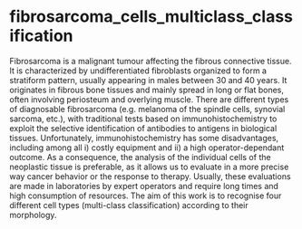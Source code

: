 # fibrosarcoma_cells_multiclass_classification
Fibrosarcoma is a malignant tumour affecting the fibrous connective tissue. It is characterized by undifferentiated fibroblasts organized to form a stratiform pattern, usually appearing in males between 30 and 40 years. It originates in fibrous bone tissues and mainly spread in long or flat bones, often involving periosteum and overlying muscle. There are different types of diagnosable fibrosarcoma (e.g. melanoma of the spindle cells, synovial sarcoma, etc.), with traditional tests based on immunohistochemistry to exploit the selective identification of antibodies to antigens in biological tissues. Unfortunately, immunohistochemistry has some disadvantages, including among all i) costly equipment and ii) a high operator-dependant outcome. As a consequence, the analysis of the individual cells of the neoplastic tissue is preferable, as it allows us to evaluate in a more precise way cancer behavior or the response to therapy. Usually, these evaluations are made in laboratories by expert operators and require long times and high consumption of resources. The aim of this work is to recognise four different cell types (multi-class classification) according to their morphology.
